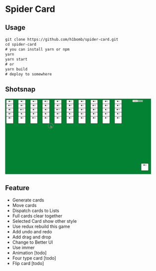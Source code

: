 # Spider Card

## Usage

```
git clone https://github.com/h1bomb/spider-card.git
cd spider-card
# you can install yarn or npm
yarn 
yarn start
# or
yarn build
# deploy to somewhere

```

## Shotsnap
![shotsnap](./public/shotsnap.gif)

## Feature

* Generate cards
* Move cards
* Dispatch cards to Lists
* Full cards clear together
* Selected Card show other style
* Use redux rebuild this game
* Add undo and redo 
* Add drag and drop 
* Change to Better UI
* Use immer
* Animation [todo]
* Four type card [todo]
* Flip card [todo]
